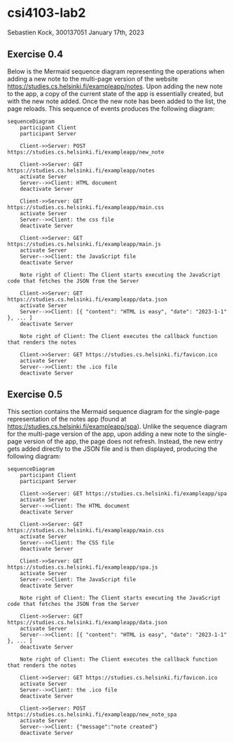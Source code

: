 # csi4103-lab2
Sebastien Kock, 300137051
January 17th, 2023

## Exercise 0.4

Below is the Mermaid sequence diagram representing the operations when adding a new note to the multi-page version of the website https://studies.cs.helsinki.fi/exampleapp/notes. Upon adding the new note to the app, a copy of the current state of the app is essentially created, but with the new note added. Once the new note has been added to the list, the page reloads. This sequence of events produces the following diagram:

```mermaid
sequenceDiagram
    participant Client
    participant Server
    
    Client->>Server: POST https://studies.cs.helsinki.fi/exampleapp/new_note

    Client->>Server: GET https://studies.cs.helsinki.fi/exampleapp/notes
    activate Server
    Server-->>Client: HTML document
    deactivate Server
    
    Client->>Server: GET https://studies.cs.helsinki.fi/exampleapp/main.css
    activate Server
    Server-->>Client: the css file
    deactivate Server
    
    Client->>Server: GET https://studies.cs.helsinki.fi/exampleapp/main.js
    activate Server
    Server-->>Client: the JavaScript file
    deactivate Server
    
    Note right of Client: The Client starts executing the JavaScript code that fetches the JSON from the Server
    
    Client->>Server: GET https://studies.cs.helsinki.fi/exampleapp/data.json
    activate Server
    Server-->>Client: [{ "content": "HTML is easy", "date": "2023-1-1" }, ... ]
    deactivate Server    

    Note right of Client: The Client executes the callback function that renders the notes 

    Client->>Server: GET https://studies.cs.helsinki.fi/favicon.ico
    activate Server
    Server-->>Client: the .ico file
    deactivate Server
```

## Exercise 0.5

This section contains the Mermaid sequence diagram for the single-page representation of the notes app (found at https://studies.cs.helsinki.fi/exampleapp/spa). Unlike the sequence diagram for the multi-page version of the app, upon adding a new note to the single-page version of the app, the page does not refresh. Instead, the new entry gets added directly to the JSON file and is then displayed, producing the following diagram:

```mermaid
sequenceDiagram
    participant Client
    participant Server

    Client->>Server: GET https://studies.cs.helsinki.fi/exampleapp/spa
    activate Server
    Server-->>Client: The HTML document
    deactivate Server
    
    Client->>Server: GET https://studies.cs.helsinki.fi/exampleapp/main.css
    activate Server
    Server-->>Client: The CSS file
    deactivate Server
    
    Client->>Server: GET https://studies.cs.helsinki.fi/exampleapp/spa.js
    activate Server
    Server-->>Client: The JavaScript file
    deactivate Server
    
    Note right of Client: The Client starts executing the JavaScript code that fetches the JSON from the Server
    
    Client->>Server: GET https://studies.cs.helsinki.fi/exampleapp/data.json
    activate Server
    Server-->>Client: [{ "content": "HTML is easy", "date": "2023-1-1" }, ... ]
    deactivate Server

    Note right of Client: The Client executes the callback function that renders the notes 

    Client->>Server: GET https://studies.cs.helsinki.fi/favicon.ico
    activate Server
    Server-->>Client: the .ico file
    deactivate Server

    Client->>Server: POST https://studies.cs.helsinki.fi/exampleapp/new_note_spa
    activate Server
    Server-->>Client: {"message":"note created"}
    deactivate Server
```